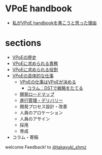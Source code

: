 # VPoE handbook

- [私がVPoE handbookを書こうと思った理由](https://github.com/takayukishmz/VPoE-handbook/blob/master/why-I-decided-to-write-a-VPoE-Handbook-ja.md)

# sections

- [VPoEの歴史](https://github.com/takayukishmz/VPoE-handbook/blob/master/origin-of-vpoe-ja.md)
- [VPoEに求められる責務](https://github.com/takayukishmz/VPoE-handbook/blob/master/responsibilities-of-vpoe-ja.md)
- [VPoEに求められる役割](https://github.com/takayukishmz/VPoE-handbook/blob/master/roles-requred-for-vpoe-ja.md)
- [VPoEの具体的な仕事](https://github.com/takayukishmz/VPoE-handbook/blob/master/the-job-of-vpoe-ja.md)
  - [VPoEの仕事はVPoEが決める](https://github.com/takayukishmz/VPoE-handbook/blob/master/the-job-of-vpoe-is-decided-by-vpoe-ja.md)
    - [コラム：DSTで戦略をたてる](https://github.com/takayukishmz/VPoE-handbook/blob/master/DST-framework-for-building-strategy-ha.md)
  - [開発ロードマップ](https://github.com/takayukishmz/VPoE-handbook/blob/master/development-roadmap-ja.md)
  - [進行管理・デリバリー](https://github.com/takayukishmz/VPoE-handbook/blob/master/progress-management-and-delivery-ja.md)
  - 開発プロセス設計・改善
  - 人員のアロケーション
  - 人員のアサイン
  - 採用
  - 育成
- コラム・寄稿

welcome Feedback! to [@takayuki_shmz](https://twitter.com/takayuki_shmz)
